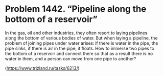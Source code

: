 # Problem 1442. “Pipeline along the bottom of a reservoir”

In the gas, oil and other industries, they often resort to laying pipelines along the bottom of various bodies of water. But when laying a pipeline, the problem of joining pipes under water arises: if there is water in the pipe, the pipe sinks, if there is air in the pipe, it floats. How to immerse two pipes to the bottom of a reservoir and connect there so that as a result there is no water in them, and a person can move from one pipe to another?

(https://www.trizland.ru/tasks/6213/)